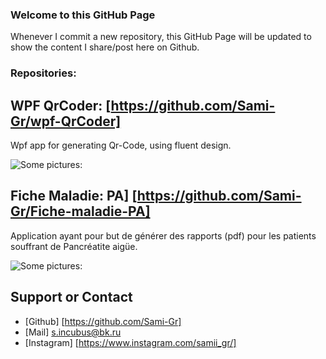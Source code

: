 ### Welcome to this GitHub Page



Whenever I commit a new repository, this GitHub Page will be updated to show the content I share/post here on Github.


### Repositories:

 ## WPF QrCoder: [https://github.com/Sami-Gr/wpf-QrCoder]
 Wpf app for generating Qr-Code, using fluent design. 
 
 ![Some pictures:](https://i.imgur.com/PvCfVbO.jpg)
 
 
 ## Fiche Maladie: PA] [https://github.com/Sami-Gr/Fiche-maladie-PA]
 Application ayant pour but de générer des rapports (pdf) pour les patients souffrant de Pancréatite aigüe.
 
 ![Some pictures:](https://i.imgur.com/tQTtmPc.png)

## Support or Contact

* [Github] [https://github.com/Sami-Gr]
* [Mail] s.incubus@bk.ru
* [Instagram] [https://www.instagram.com/samii_gr/]
